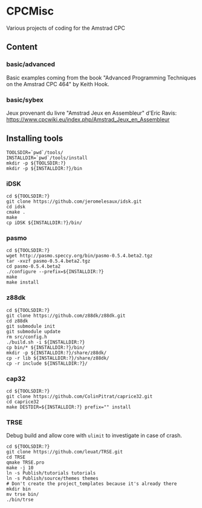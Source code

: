 # CPCMisc

Various projects of coding for the Amstrad CPC

## Content

### basic/advanced

Basic examples coming from the book "Advanced Programming Techniques on the
Amstrad CPC 464" by Keith Hook.

### basic/sybex

Jeux provenant du livre "Amstrad Jeux en Assembleur" d'Eric Ravis:
https://www.cpcwiki.eu/index.php/Amstrad_Jeux_en_Assembleur

## Installing tools

```
TOOLSDIR=`pwd`/tools/
INSTALLDIR=`pwd`/tools/install
mkdir -p ${TOOLSDIR:?}
mkdir -p ${INSTALLDIR:?}/bin
```

### iDSK

```
cd ${TOOLSDIR:?}
git clone https://github.com/jeromelesaux/idsk.git
cd idsk
cmake .
make
cp iDSK ${INSTALLDIR:?}/bin/
```

### pasmo

```
cd ${TOOLSDIR:?}
wget http://pasmo.speccy.org/bin/pasmo-0.5.4.beta2.tgz
tar -xvzf pasmo-0.5.4.beta2.tgz
cd pasmo-0.5.4.beta2
./configure --prefix=${INSTALLDIR:?}
make
make install
```

### z88dk

```
cd ${TOOLSDIR:?}
git clone https://github.com/z88dk/z88dk.git
cd z88dk
git submodule init
git submodule update
rm src/config.h
./build.sh -i ${INSTALLDIR:?}
cp bin/* ${INSTALLDIR:?}/bin/
mkdir -p ${INSTALLDIR:?}/share/z88dk/
cp -r lib ${INSTALLDIR:?}/share/z88dk/
cp -r include ${INSTALLDIR:?}/
```

### cap32

```
cd ${TOOLSDIR:?}
git clone https://github.com/ColinPitrat/caprice32.git
cd caprice32
make DESTDIR=${INSTALLDIR:?} prefix="" install
```

### TRSE

Debug build and allow core with `ulimit` to investigate in case of crash.

```
cd ${TOOLSDIR:?}
git clone https://github.com/leuat/TRSE.git
cd TRSE
qmake TRSE.pro
make -j 10
ln -s Publish/tutorials tutorials
ln -s Publish/source/themes themes
# Don't create the project_templates because it's already there
mkdir bin
mv trse bin/
./bin/trse
```

